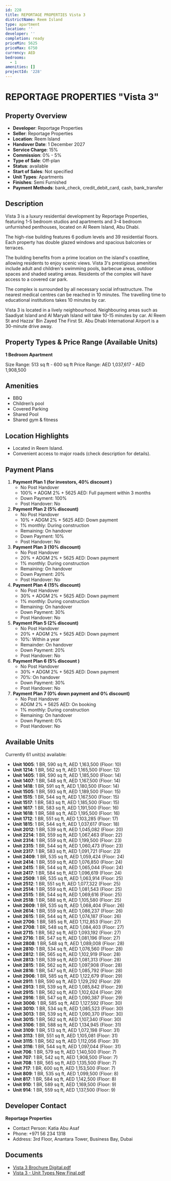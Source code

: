 ```yaml
---
id: 228
title: REPORTAGE PROPERTIES Vista 3
districtName: Reem Island
type: apartment
location: ''
developer: ''
completion: ready
priceMin: 5625
priceMax: 6750
currency: AED
bedrooms:
  - 1
amenities: []
projectId: '228'
---
```


# REPORTAGE PROPERTIES "Vista 3"

## Property Overview
- **Developer**: Reportage Properties
- **Seller**: Reportage Properties
- **Location**: Reem Island
- **Handover Date**: 1 December 2027
- **Service Charge**: 15%
- **Commission**: 0% - 5%
- **Type of Sale**: Off-plan
- **Status**: available
- **Start of Sales**: Not specified
- **Unit Types**: Apartments
- **Finishes**: Semi Furnished
- **Payment Methods**: bank_check, credit_debit_card, cash, bank_transfer

## Description
Vista 3 is a luxury residential development by Reportage Properties, featuring 1-5 bedroom studios and apartments and 3-4 bedroom unfurnished penthouses, located on Al Reem Island, Abu Dhabi. 

The high-rise building features 6 podium levels and 39 residential floors. Each property has double glazed windows and spacious balconies or terraces. 

The building benefits from a prime location on the island's coastline, allowing residents to enjoy scenic views. Vista 3's prestigious amenities include adult and children's swimming pools, barbecue areas, outdoor spaces and shaded seating areas. Residents of the complex will have access to a covered car park. 

The complex is surrounded by all necessary social infrastructure. The nearest medical centres can be reached in 10 minutes. The travelling time to educational institutions takes 10 minutes by car. 

Vista 3 is located in a lively neighbourhood. Neighbouring areas such as Saadiyat Island and Al Maryah Island will take 10-15 minutes by car. Al Reem St and Hazza' Bin Zayed The First St. Abu Dhabi International Airport is a 30-minute drive away.

## Property Types & Price Range (Available Units)
**1 Bedroom Apartment**

Size Range: 513 sq ft - 600 sq ft
Price Range: AED 1,037,617 - AED 1,908,500

## Amenities
- BBQ
- Children’s pool
- Covered Parking
- Shared Pool
- Shared gym & fitness

## Location Highlights
- Located in Reem Island.
- Convenient access to major roads (check description for details).

## Payment Plans
1. **Payment Plan 1 (for investors, 40% discount )**
   - No Post Handover
   - 100% + ADGM 2% + 5625 AED: Full payment within 3 months
   - Down Payment: 100%
   - Post Handover: No
2. **Payment Plan 2 (5% discount)**
   - No Post Handover
   - 10% + ADGM 2% + 5625 AED: Down payment
   - 1% monthly: During construction
   - Remaining: On handover
   - Down Payment: 10%
   - Post Handover: No
3. **Payment Plan 3 (10% discount)**
   - No Post Handover
   - 20% + ADGM 2% + 5625 AED: Down payment
   - 1% monthly: During construction
   - Remaining: On handover
   - Down Payment: 20%
   - Post Handover: No
4. **Payment Plan 4 (15% discount)**
   - No Post Handover
   - 30% + ADGM 2% + 5625 AED: Down payment
   - 1% monthly: During construction
   - Remaining: On handover
   - Down Payment: 30%
   - Post Handover: No
5. **Payment Plan 5 (2% discount)**
   - No Post Handover
   - 20% + ADGM 2% + 5625 AED: Down payment
   - 10%: Within a year
   - Remainder: On handover
   - Down Payment: 20%
   - Post Handover: No
6. **Payment Plan 6 (5% discount )**
   - No Post Handover
   - 30% + ADGM 2% + 5625 AED: Down payment
   - 70%: On handover
   - Down Payment: 30%
   - Post Handover: No
7. **Payment Plan 7 (0% down payment and 0% discount)**
   - No Post Handover
   - ADGM 2% + 5625 AED: On booking
   - 1% monthly: During construction
   - Remaining: On handover
   - Down Payment: 0%
   - Post Handover: No

## Available Units
Currently 61 unit(s) available:
- **Unit 1005**: 1 BR, 590 sq ft, AED 1,163,500 (Floor: 10)
- **Unit 1214**: 1 BR, 562 sq ft, AED 1,165,500 (Floor: 12)
- **Unit 1405**: 1 BR, 590 sq ft, AED 1,185,500 (Floor: 14)
- **Unit 1407**: 1 BR, 548 sq ft, AED 1,167,500 (Floor: 14)
- **Unit 1418**: 1 BR, 591 sq ft, AED 1,180,500 (Floor: 14)
- **Unit 1505**: 1 BR, 593 sq ft, AED 1,189,500 (Floor: 15)
- **Unit 1515**: 1 BR, 544 sq ft, AED 1,167,500 (Floor: 15)
- **Unit 1517**: 1 BR, 583 sq ft, AED 1,185,500 (Floor: 15)
- **Unit 1617**: 1 BR, 583 sq ft, AED 1,191,500 (Floor: 16)
- **Unit 1618**: 1 BR, 588 sq ft, AED 1,195,500 (Floor: 16)
- **Unit 1712**: 1 BR, 551 sq ft, AED 1,103,285 (Floor: 17)
- **Unit 1815**: 1 BR, 544 sq ft, AED 1,037,617 (Floor: 18)
- **Unit 2012**: 1 BR, 539 sq ft, AED 1,045,082 (Floor: 20)
- **Unit 2214**: 1 BR, 559 sq ft, AED 1,067,463 (Floor: 22)
- **Unit 2314**: 1 BR, 559 sq ft, AED 1,199,500 (Floor: 23)
- **Unit 2315**: 1 BR, 544 sq ft, AED 1,060,473 (Floor: 23)
- **Unit 2317**: 1 BR, 583 sq ft, AED 1,091,721 (Floor: 23)
- **Unit 2409**: 1 BR, 535 sq ft, AED 1,059,424 (Floor: 24)
- **Unit 2414**: 1 BR, 559 sq ft, AED 1,076,850 (Floor: 24)
- **Unit 2415**: 1 BR, 544 sq ft, AED 1,065,044 (Floor: 24)
- **Unit 2417**: 1 BR, 584 sq ft, AED 1,096,619 (Floor: 24)
- **Unit 2509**: 1 BR, 535 sq ft, AED 1,063,914 (Floor: 25)
- **Unit 2512**: 1 BR, 551 sq ft, AED 1,077,322 (Floor: 25)
- **Unit 2514**: 1 BR, 559 sq ft, AED 1,081,543 (Floor: 25)
- **Unit 2515**: 1 BR, 544 sq ft, AED 1,069,616 (Floor: 25)
- **Unit 2518**: 1 BR, 588 sq ft, AED 1,105,580 (Floor: 25)
- **Unit 2609**: 1 BR, 535 sq ft, AED 1,068,404 (Floor: 26)
- **Unit 2614**: 1 BR, 559 sq ft, AED 1,086,237 (Floor: 26)
- **Unit 2615**: 1 BR, 544 sq ft, AED 1,074,187 (Floor: 26)
- **Unit 2706**: 1 BR, 585 sq ft, AED 1,112,853 (Floor: 27)
- **Unit 2708**: 1 BR, 548 sq ft, AED 1,084,403 (Floor: 27)
- **Unit 2715**: 1 BR, 562 sq ft, AED 1,093,192 (Floor: 27)
- **Unit 2716**: 1 BR, 547 sq ft, AED 1,081,196 (Floor: 27)
- **Unit 2808**: 1 BR, 548 sq ft, AED 1,089,008 (Floor: 28)
- **Unit 2810**: 1 BR, 534 sq ft, AED 1,076,560 (Floor: 28)
- **Unit 2812**: 1 BR, 565 sq ft, AED 1,102,919 (Floor: 28)
- **Unit 2813**: 1 BR, 539 sq ft, AED 1,081,313 (Floor: 28)
- **Unit 2815**: 1 BR, 562 sq ft, AED 1,097,908 (Floor: 28)
- **Unit 2816**: 1 BR, 547 sq ft, AED 1,085,792 (Floor: 28)
- **Unit 2906**: 1 BR, 585 sq ft, AED 1,122,679 (Floor: 29)
- **Unit 2911**: 1 BR, 590 sq ft, AED 1,129,292 (Floor: 29)
- **Unit 2913**: 1 BR, 539 sq ft, AED 1,085,842 (Floor: 29)
- **Unit 2915**: 1 BR, 562 sq ft, AED 1,102,624 (Floor: 29)
- **Unit 2916**: 1 BR, 547 sq ft, AED 1,090,387 (Floor: 29)
- **Unit 3006**: 1 BR, 585 sq ft, AED 1,127,592 (Floor: 30)
- **Unit 3010**: 1 BR, 534 sq ft, AED 1,085,523 (Floor: 30)
- **Unit 3013**: 1 BR, 539 sq ft, AED 1,090,370 (Floor: 30)
- **Unit 3015**: 1 BR, 562 sq ft, AED 1,107,340 (Floor: 30)
- **Unit 3106**: 1 BR, 588 sq ft, AED 1,134,945 (Floor: 31)
- **Unit 3109**: 1 BR, 513 sq ft, AED 1,072,198 (Floor: 31)
- **Unit 3113**: 1 BR, 551 sq ft, AED 1,105,081 (Floor: 31)
- **Unit 3115**: 1 BR, 562 sq ft, AED 1,112,056 (Floor: 31)
- **Unit 3116**: 1 BR, 544 sq ft, AED 1,097,044 (Floor: 31)
- **Unit 706**: 1 BR, 579 sq ft, AED 1,140,500 (Floor: 7)
- **Unit 707**: 1 BR, 542 sq ft, AED 1,908,500 (Floor: 7)
- **Unit 708**: 1 BR, 565 sq ft, AED 1,135,500 (Floor: 7)
- **Unit 717**: 1 BR, 600 sq ft, AED 1,153,500 (Floor: 7)
- **Unit 809**: 1 BR, 535 sq ft, AED 1,099,500 (Floor: 8)
- **Unit 817**: 1 BR, 584 sq ft, AED 1,142,500 (Floor: 8)
- **Unit 910**: 1 BR, 589 sq ft, AED 1,169,500 (Floor: 9)
- **Unit 914**: 1 BR, 559 sq ft, AED 1,137,500 (Floor: 9)

## Developer Contact
**Reportage Properties**
- Contact Person: Katia Abu Asaf
- Phone: +971 56 234 1318
- Address: 3rd Floor, Anantara Tower, Business Bay, Dubai

## Documents
- [Vista 3 Brochure Digital.pdf](https://cdn.geniemap.net/2023/06/22/AdjjNEAC97Xc2Aa85B5thcfpqhzhiRLp57C1kr4m.pdf)
- [Vista 3 - Unit Types New Final.pdf](https://cdn.geniemap.net/2024/04/08/prVrRNOUhNrPJ2dUy4YdWkYDzwnPT25BgEzCLr8r.pdf)
